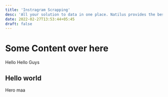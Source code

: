 ```yaml
---
title: 'Instragram Scrapping'
desc: 'All your solution to data in one place. Natilus provides the best service in the country for all your datas.'
date: 2022-02-27T13:53:44+05:45
draft: false
---
```


# Some Content over here

Hello Hello Guys

## Hello world
Hero maa